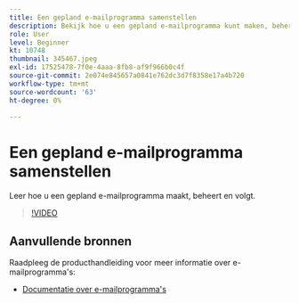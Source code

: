 ```yaml
---
title: Een gepland e-mailprogramma samenstellen
description: Bekijk hoe u een gepland e-mailprogramma kunt maken, beheren en volgen.
role: User
level: Beginner
kt: 10748
thumbnail: 345467.jpeg
exl-id: 17525478-7f0e-4aaa-8fb8-af9f966b0c4f
source-git-commit: 2e074e845657a0841e762dc3d7f8358e17a4b720
workflow-type: tm+mt
source-wordcount: '63'
ht-degree: 0%

---
```


# Een gepland e-mailprogramma samenstellen

Leer hoe u een gepland e-mailprogramma maakt, beheert en volgt.

>[!VIDEO](https://video.tv.adobe.com/v/345467/?quality=12&learn=on)

## Aanvullende bronnen

Raadpleeg de producthandleiding voor meer informatie over e-mailprogramma&#39;s:

* [Documentatie over e-mailprogramma&#39;s](https://experienceleague.adobe.com/docs/marketo/using/product-docs/email-marketing/email-programs/creating-an-email-program/understanding-email-programs.html?lang=en)
